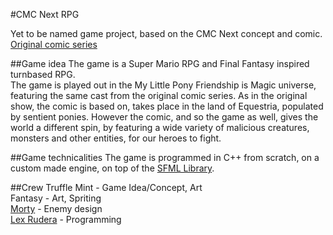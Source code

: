 #CMC Next RPG

Yet to be named game project, based on the CMC Next concept and comic.  
[Original comic series](http://cmcnext.tumblr.com/ "CMC Next")

##Game idea
The game is a Super Mario RPG and Final Fantasy inspired turnbased RPG.  
The game is played out in the My Little Pony Friendship is Magic universe, featuring the same cast from the original comic series. As in the original show, the comic is based on, takes place in the land of Equestria, populated by sentient ponies. However the comic, and so the game as well, gives the world a different spin, by featuring a wide variety of malicious creatures, monsters and other entities, for our heroes to fight.

##Game technicalities
The game is programmed in C++ from scratch, on a custom made engine, on top of the [SFML Library](https://github.com/LaurentGomila/SFML "Simple Fast Multimedia Libaray").

##Crew
Truffle Mint - Game Idea/Concept, Art  
Fantasy - Art, Spriting  
[Morty](https://github.com/Chrysalis-Army) - Enemy design  
[Lex Rudera](https://github.com/LexRudera) - Programming  

